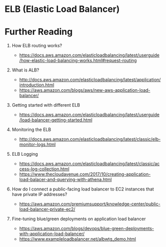 # ELB (Elastic Load Balancer)

# Further Reading

1. How ELB routing works?
    - https://docs.aws.amazon.com/elasticloadbalancing/latest/userguide/how-elastic-load-balancing-works.html#request-routing

1. What is ALB?
    - http://docs.aws.amazon.com/elasticloadbalancing/latest/application/introduction.html
    - https://aws.amazon.com/blogs/aws/new-aws-application-load-balancer/

1. Getting started with different ELB
    - https://docs.aws.amazon.com/elasticloadbalancing/latest/userguide/load-balancer-getting-started.html

1. Monitoring the ELB
    - http://docs.aws.amazon.com/elasticloadbalancing/latest/classic/elb-monitor-logs.html

1. ELB Logging
    - https://docs.aws.amazon.com/elasticloadbalancing/latest/classic/access-log-collection.html
    - https://www.thecloudavenue.com/2017/10/creating-application-load-balacer-and-querying-with-athena.html

1. How do I connect a public-facing load balancer to EC2 instances that have private IP addresses?
    - https://aws.amazon.com/premiumsupport/knowledge-center/public-load-balancer-private-ec2/

1. Fine-tuning blue/green deployments on application load balancer
    - https://aws.amazon.com/blogs/devops/blue-green-deployments-with-application-load-balancer/
    - https://www.exampleloadbalancer.net/albwtg_demo.html